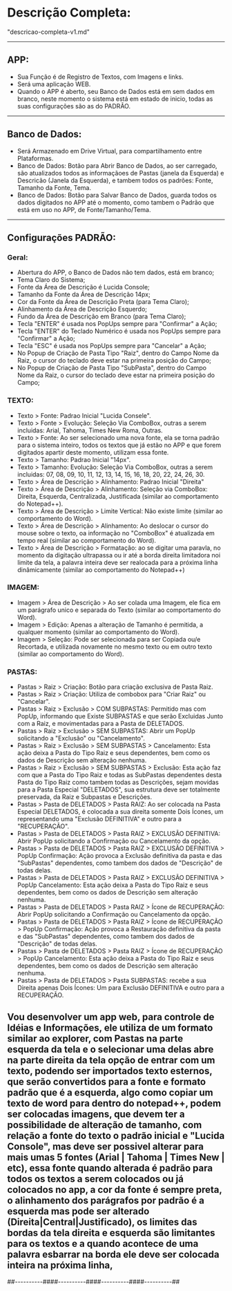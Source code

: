 # Descrição Completa:
"descricao-completa-v1.md"

---
## APP:
- Sua Função é de Registro de Textos, com Imagens e links.
- Será uma aplicação WEB.
- Quando o APP é aberto, seu Banco de Dados está em sem dados em branco, neste momento o sistema está em estado de inicio, todas as suas configurações são as do PADRÃO.

---
## Banco de Dados:
- Será Armazenado em  Drive Virtual, para compartilhamento entre Plataformas.
- Banco de Dados: Botão para Abrir Banco de Dados, ao ser carregado, são atualizados todos as informaçãoes de Pastas (janela da Esquerda) e Descricão (Janela da Esquerda), e tambem todos os padrões: Fonte, Tamanho da Fonte, Tema.
- Banco de Dados: Botão para Salvar Banco de Dados, guarda todos os dados digitados no APP até o momento, como tambem o Padrão que está em uso no APP, de Fonte/Tamanho/Tema.

---

## Configurações PADRÃO:

### Geral:
- Abertura do APP, o Banco de Dados não tem dados, está em branco;
- Tema Claro do Sistema;
- Fonte da Área de Descrição é Lucida Console;
- Tamanho da Fonte da Área de Descrição 14px;
- Cor da Fonte da Área de Descrição Preta (para Tema Claro);
- Alinhamento da Área de Descrição Esquerdo;
- Fundo da Área de Descrição em Branco (para Tema Claro);
- Tecla "ENTER" é usada nos PopUps sempre para "Confirmar" a Ação;
- Tecla "ENTER" do Teclado Numérico é usada nos PopUps sempre para "Confirmar" a Ação;
- Tecla "ESC" é usada nos PopUps sempre para "Cancelar" a Ação;
- No Popup de Criação de Pasta Tipo "Raiz", dentro do Campo Nome da Raiz, o cursor do teclado deve estar na primeira posição do Campo;
- No Popup de Criação de Pasta Tipo "SubPasta", dentro do Campo Nome da Raiz, o cursor do teclado deve estar na primeira posição do Campo;


### TEXTO:
- Texto > Fonte: Padrao Inicial "Lucida Consele".
- Texto > Fonte > Evolução: Seleção Via ComboBox, outras a serem incluidas: Arial, Tahoma, Times New Roma, Outras.
- Texto > Fonte: Ao ser selecionado uma nova fonte, ela se torna padrão para o sistema inteiro, todos os textos que já estão no APP e que forem digitados apartir deste momento, utilizam essa fonte.
- Texto > Tamanho: Padrao Inicial "14px".
- Texto > Tamanho: Evolução: Seleção Via ComboBox, outras a serem incluidas: 07, 08, 09, 10, 11, 12, 13, 14, 15, 16, 18, 20, 22, 24, 26, 30.
- Texto > Área de Descrição > Alinhamento: Padrao Inicial "Direita"
- Texto > Área de Descrição > Alinhamento: Seleção via ComboBox: Direita, Esquerda, Centralizada, Justificada (similar ao comportamento do Notepad++).
- Texto > Área de Descrição > Limite Vertical: Não existe limite (similar ao comportamento do  Word).
- Texto > Área de Descrição > Alinhamento: Ao deslocar o cursor do mouse sobre o texto, oa informação no "ComboBox" é atualizada em tempo real (similar ao comportamento do  Word).
- Texto > Área de Descrição > Formatação: ao se digitar uma paravla, no momento da digitação ultrapassa ou ir até a borda direita limitadora noi limite da tela, a palavra inteira deve ser realocada para a próxima linha dinâmicamente (similar ao comportamento do Notepad++)


### IMAGEM:
- Imagem > Área de Descrição > Ao ser colada uma Imagem, ele fica em um parágrafo unico e separada do Texto (similar ao comportamento do  Word).
- Imagem > Edição: Apenas a alteração de Tamanho é permitida, a qualquer momento (similar ao comportamento do  Word).
- Imagem > Seleção: Pode ser selecionada para ser Copiada ou/e Recortada, e utilizada novamente no mesmo texto ou em outro texto  (similar ao comportamento do  Word).


### PASTAS:
- Pastas > Raiz > Criação: Botão para criação exclusiva de Pasta Raiz.
- Pastas > Raiz > Criação: Utiliza de combobox para "Criar Raiz" ou "Cancelar".
- Pastas > Raiz > Exclusão > COM SUBPASTAS: Permitido mas com PopUp, informando que Existe SUBPASTAS e que serão Excluidas Junto com a Raiz, e movimentadas para a Pasta de DELETADOS.
- Pastas > Raiz > Exclusão > SEM SUBPASTAS: Abrir um PopUp solicitando a "Exclusão" ou "Cancelamento".
- Pastas > Raiz > Exclusão > SEM SUBPASTAS > Cancelamento: Esta ação deixa a Pasta do Tipo Raiz e seus dependentes, bem como os dados de Descrição sem alteração nenhuma.
- Pastas > Raiz > Exclusão > SEM SUBPASTAS > Exclusão: Esta ação faz com que a Pasta do Tipo Raiz e todas as SubPastas dependentes desta Pasta do Tipo Raiz como tambem todas as Descrições, sejam movidas para a Pasta Especial "DELETADOS", sua estrutura deve ser totalmente preservada, da Raiz e Subpastas e Descrições.
- Pastas > Pasta de DELETADOS > Pasta RAIZ: Ao ser colocada na Pasta Especial DELETADOS, é colocada a sua direita somente Dois Ícones, um representando uma "Exclusão DEFINITIVA" e outro para a "RECUPERAÇÃO".
- Pastas > Pasta de DELETADOS > Pasta RAIZ > EXCLUSÃO DEFINITIVA: Abrir PopUp solicitando a Confirmação ou Cancelamento da opção.
- Pastas > Pasta de DELETADOS > Pasta RAIZ > EXCLUSÃO DEFINITIVA > PopUp Confirmação: Ação provoca a Exclusão definitiva da pasta e das "SubPastas" dependentes, como tambem dos dados de "Descrição" de todas delas.
- Pastas > Pasta de DELETADOS > Pasta RAIZ > EXCLUSÃO DEFINITIVA > PopUp Cancelamento: Esta ação deixa a Pasta do Tipo Raiz e seus dependentes, bem como os dados de Descrição sem alteração nenhuma.
- Pastas > Pasta de DELETADOS > Pasta RAIZ > Ícone de RECUPERAÇÃO: Abrir PopUp solicitando a Confirmação ou Cancelamento da opção.
- Pastas > Pasta de DELETADOS > Pasta RAIZ > Ícone de RECUPERAÇÃO > PopUp Confirmação: Ação provoca a Restauração definitiva da pasta e das "SubPastas" dependentes, como tambem dos dados de "Descrição" de todas delas.
- Pastas > Pasta de DELETADOS > Pasta RAIZ > Ícone de RECUPERAÇÃO > PopUp Cancelamento: Esta ação deixa a Pasta do Tipo Raiz e seus dependentes, bem como os dados de Descrição sem alteração nenhuma.
- Pastas > Pasta de DELETADOS > Pasta SUBPASTAS: recebe a sua Direita apenas Dois Ícones: Um para Exclusão DEFINITIVA e outro para a RECUPERAÇÃO.


## Vou desenvolver um app web, para controle de Idéias e Informações, ele utiliza de um formato similar ao explorer, com Pastas na parte esquerda da tela e o selecionar uma delas abre na parte direita da tela opção de entrar com um texto, podendo ser importados texto esternos, que serão convertidos para a fonte e formato padrão que é a esquerda, algo como copiar um texto de word para dentro do notepad++, podem ser colocadas imagens, que devem ter a possibilidade de alteração de tamanho, com relação a fonte do texto o padrão inicial e "Lucida Console", mas deve ser possivel alterar para mais umas 5 fontes (Arial | Tahoma | Times New | etc), essa fonte quando alterada é padrão para todos os textos a serem colocados ou já colocados no app, a cor da fonte é sempre preta, o alinhamento dos parágrafos por padrão é a esquerda mas pode ser alterado (Direita|Central|Justificado), os limites das bordas da tela direita e esquerda são limitantes para os textos e a quando acontece de uma palavra esbarrar na borda ele deve ser colocada inteira na próxima linha, 

 
##----------####----------####----------####----------##
